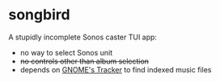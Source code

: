 # songbird

A stupidly incomplete Sonos caster TUI app:

- no way to select Sonos unit
- ~~no controls other than album selection~~
- depends on [GNOME's Tracker](https://tracker.gnome.org/) to find indexed music files
